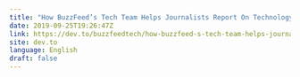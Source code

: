 ```yaml
---
title: "How BuzzFeed’s Tech Team Helps Journalists Report On Technology With Authority"
date: 2019-09-25T19:26:47Z
link: https://dev.to/buzzfeedtech/how-buzzfeed-s-tech-team-helps-journalists-report-on-technology-with-authority-3acl?utm_medium=RSS&utm_source=news.12bit.vn
site: dev.to
language: English
draft: false
---
```

